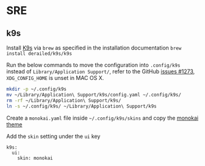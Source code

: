 # SRE

## k9s

Install [K9s](https://k9scli.io/) via `brew` as specified in the installation documentation `brew install derailed/k9s/k9s`

Run the below commands to move the configuration into `.config/k9s` instead of `Library/Application Support/`, refer to the GitHub [issues #1273](https://github.com/derailed/k9s/issues/1273), `XDG_CONFIG_HOME` is unset in MAC OS X.

```bash
mkdir -p ~/.config/k9s
mv ~/Library/Application\ Support/k9s/config.yaml ~/.config/k9s/
rm -rf ~/Library/Application\ Support/k9s/
ln -s ~/.config/k9s/ ~/Library/Application\ Support/k9s
```

Create a `monokai.yaml` file inside `~/.config/k9s/skins` and copy the [monokai theme](https://github.com/derailed/k9s/blob/master/skins/monokai.yaml)

Add the `skin` setting under the `ui` key

```
k9s:
  ui:
    skin: monokai
```
